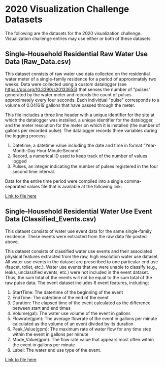 # 2020 Visualization Challenge Datasets

The following are the datasets for the 2020 visualization challenge. Visualization challenge entries may use either or both of these datasets.

## Single-Household Residential Raw Water Use Data (Raw_Data.csv)
This dataset consists of raw water use data collected on the residential water meter of a single-family residence for a period of approximately two weeks. Data were collected using a custom datalogger (see https://doi.org/10.3390/s20133655) that senses the number of "pulses" generated by the water meter and records the count of pulses approximately every four seconds. Each individual "pulse" corresponds to a volume of 0.041619 gallons that have passed through the meter. 

This file includes a three line header with a unique identifier for the site at which the datalogger was installed, a unique identifier for the datalogger, and the meter resolution for the meter on which it is installed (the number of gallons per recorded pulse). The datalogger records three variables during the logging process: 

1. Datetime, a datetime value including the date and time in format “Year-Month-Day Hour:Minute:Second” 
2. Record, a numerical ID used to keep track of the number of values logged
3. Pulses, an integer indicating the number of pulses registered in the four second time interval.

Data for the entire time period were compiled into a single comma-separated values file that is available at the following link:

[Link to file here](https://github.com/UCHIC/CIWS-VisChallenge/blob/master/2020_Challenge/data/Raw_Data.csv)

## Single-Household Residential Water Use Event Data (Classified_Events.csv)
This dataset consists of water use event data for the same single-family residence. These events were extracted from the raw data file posted above.

This dataset consists of classified water use events and their associated physical features extracted from the raw, high resolution water use dataset. All water use events in the dataset are prescribed to one particular end use (faucet, toilet, etc.). Water use events that we were unable to classify (e.g., leaks, unclassified events, etc.) were not included in the event dataset. Thus, the sum total of the events will not be equal to the sum total of the raw pulse data. The event dataset includes 8 event features, including: 

1. StartTime: The date/time of the beginning of the event
2. EndTime: The date/time of the end of the event
3. Duration: The elapsed time of the event calculated as the difference between start and end times
4. Volume(gal): The water use volume of the event in gallons   
5. Flowrate(gpm): The average flowrate of the event in gallons per minute calculated as the volume of an event divided by its duration 
6. Peak_Value(gpm): The maximum rate of water flow for any time step within the event in gallons per minute
7. Mode_Value(gpm): The flow rate value that appears most often within the event in gallons per minute
8. Label: The water end use type of the event.

[Link to file here](https://github.com/UCHIC/CIWS-VisChallenge/blob/master/2020_Challenge/data/Classified_Events.csv)

